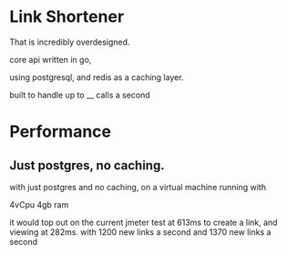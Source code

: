 # Link Shortener

That is incredibly overdesigned.

core api written in go, 

using postgresql, and redis as a caching layer.


built to handle up to __ calls a second

# Performance

## Just postgres, no caching. 

with just postgres and no caching, on a virtual machine running with 

4vCpu
4gb ram

it would top out on the current jmeter test at 613ms to create a link, and viewing at 282ms. with 1200 new links a second and 1370 new links a second

